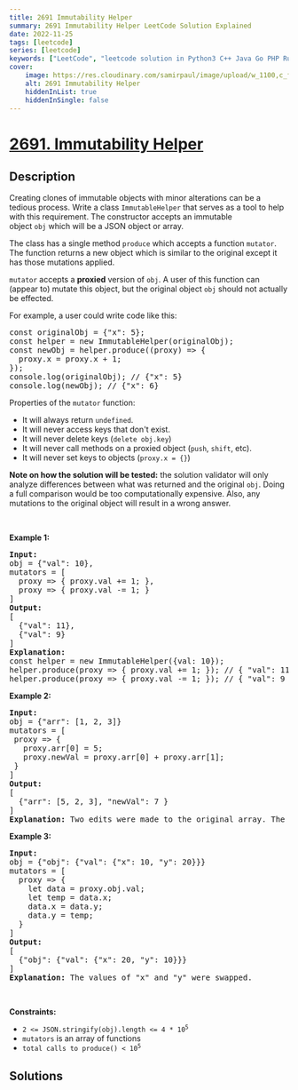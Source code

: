 ```yaml
---
title: 2691 Immutability Helper
summary: 2691 Immutability Helper LeetCode Solution Explained
date: 2022-11-25
tags: [leetcode]
series: [leetcode]
keywords: ["LeetCode", "leetcode solution in Python3 C++ Java Go PHP Ruby Swift TypeScript Rust C# JavaScript C", "2691 Immutability Helper LeetCode Solution Explained in all languages"]
cover:
    image: https://res.cloudinary.com/samirpaul/image/upload/w_1100,c_fit,co_rgb:FFFFFF,l_text:Arial_75_bold:2691 Immutability Helper - Solution Explained/problem-solving.webp
    alt: 2691 Immutability Helper
    hiddenInList: true
    hiddenInSingle: false
---
```



# [2691. Immutability Helper](https://leetcode.com/problems/immutability-helper)


## Description

<p>Creating clones of immutable objects with minor alterations can be a tedious process. Write a class&nbsp;<code>ImmutableHelper</code>&nbsp;that serves as a tool to help with this requirement. The constructor accepts an immutable object&nbsp;<code>obj</code>&nbsp;which will be a JSON object or array.</p>

<p>The class has a single method&nbsp;<code>produce</code>&nbsp;which&nbsp;accepts a&nbsp;function&nbsp;<code>mutator</code>. The function returns a new object which is similar to the original except it has&nbsp;those mutations applied.</p>

<p><code>mutator</code>&nbsp;accepts a&nbsp;<strong>proxied</strong>&nbsp;version of&nbsp;<code>obj</code>. A user of this function can (appear to) mutate this object, but the original object&nbsp;<code>obj</code>&nbsp;should&nbsp;not actually be&nbsp;effected.</p>

<p>For example, a user could write code like this:</p>

<pre>
const originalObj = {&quot;x&quot;: 5};
const helper = new ImmutableHelper(originalObj);
const newObj = helper.produce((proxy) =&gt; {
  proxy.x = proxy.x + 1;
});
console.log(originalObj); // {&quot;x&quot;: 5}
console.log(newObj); // {&quot;x&quot;: 6}</pre>

<p>Properties of the&nbsp;<code>mutator</code>&nbsp;function:</p>

<ul>
	<li>It will always return <code>undefined</code>.</li>
	<li>It will never access keys that don&#39;t exist.</li>
	<li>It will never delete keys (<code>delete obj.key</code>)</li>
	<li>It will never call methods on a proxied object (<code>push</code>, <code>shift</code>, etc).</li>
	<li>It will never set keys to objects (<code>proxy.x = {}</code>)</li>
</ul>

<p><strong>Note on how the solution will be tested:</strong>&nbsp;the solution validator will only analyze&nbsp;differences between what was returned and the original&nbsp;<code>obj</code>. Doing a full comparison would be too computationally expensive. Also, any mutations to the original object will result in a wrong answer.</p>

<p>&nbsp;</p>
<p><strong class="example">Example 1:</strong></p>

<pre>
<strong>Input:</strong> 
obj = {&quot;val&quot;: 10}, 
mutators = [
&nbsp; proxy =&gt; { proxy.val += 1; },
&nbsp; proxy =&gt; { proxy.val -= 1; }
]
<strong>Output:</strong> 
[
  {&quot;val&quot;: 11},
&nbsp; {&quot;val&quot;: 9}
]
<strong>Explanation:</strong>
const helper = new ImmutableHelper({val: 10});
helper.produce(proxy =&gt; { proxy.val += 1; }); // { &quot;val&quot;: 11 }
helper.produce(proxy =&gt; { proxy.val -= 1; }); // { &quot;val&quot;: 9 }
</pre>

<p><strong class="example">Example 2:</strong></p>

<pre>
<strong>Input:</strong> 
obj = {&quot;arr&quot;: [1, 2, 3]} 
mutators = [
&nbsp;proxy =&gt; { 
&nbsp;  proxy.arr[0] = 5; 
&nbsp;  proxy.newVal = proxy.arr[0] + proxy.arr[1];
 }
]
<strong>Output:</strong> 
[
  {&quot;arr&quot;: [5, 2, 3], &quot;newVal&quot;: 7 } 
]
<strong>Explanation: </strong>Two edits were made to the original array. The first element in the array was to set 5. Then a new key was added with a value of 7.
</pre>

<p><strong class="example">Example 3:</strong></p>

<pre>
<strong>Input:</strong> 
obj = {&quot;obj&quot;: {&quot;val&quot;: {&quot;x&quot;: 10, &quot;y&quot;: 20}}}
mutators = [
&nbsp; proxy =&gt; { 
&nbsp;   let data = proxy.obj.val; 
&nbsp;   let temp = data.x; 
&nbsp;   data.x = data.y; 
&nbsp;   data.y = temp; 
&nbsp; }
]
<strong>Output:</strong> 
[
  {&quot;obj&quot;: {&quot;val&quot;: {&quot;x&quot;: 20, &quot;y&quot;: 10}}}
]
<strong>Explanation:</strong> The values of &quot;x&quot; and &quot;y&quot; were swapped.
</pre>

<p>&nbsp;</p>
<p><strong>Constraints:</strong></p>

<ul>
	<li><code>2 &lt;= JSON.stringify(obj).length &lt;= 4 * 10<sup>5</sup></code></li>
	<li><code>mutators</code> is an array of functions</li>
	<li><code><font face="monospace">total calls to produce() &lt; 10<sup>5</sup></font></code></li>
</ul>

## Solutions

<!-- end -->
